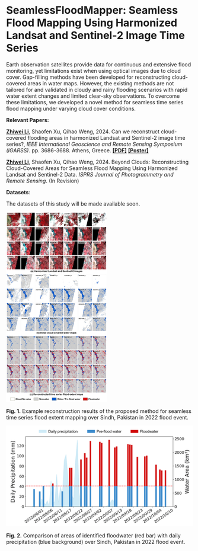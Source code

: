 # SeamlessFloodMapper: Seamless Flood Mapping Using Harmonized Landsat and Sentinel-2 Image Time Series
Earth observation satellites provide data for continuous and extensive flood monitoring, yet limitations exist when using optical images due to cloud cover. Gap-filling methods have been developed for reconstructing cloud-covered areas in water maps. However, the existing methods are not tailored for and validated in cloudy and rainy flooding scenarios with rapid water extent changes and limited clear-sky observations. To overcome these limitations, we developed a novel method for seamless time series flood mapping under varying cloud cover conditions.

**Relevant Papers:**

[**Zhiwei Li**](https://zhiweili.net/), Shaofen Xu, Qihao Weng, 2024. Can we reconstruct cloud-covered flooding areas in harmonized Landsat and Sentinel-2 image time series?, *IEEE* *International Geoscience and Remote Sensing Symposium (IGARSS)*. pp. 3686-3688. Athens, Greece. [**[PDF]**](https://zhiweili.net/assets/pdf/Conference%20Papers/2024_IGARSS_Can%20we%20reconstruct%20cloud-covered%20flooding%20areas%20in%20harmonized%20Landsat%20and%20Sentinel-2%20image%20time%20series.pdf) [**[Poster]**](https://zhiweili.net/assets/pdf/Poster/2024_IGARSS_Poster_Flood%20Mapping_Zhiwei%20Li.pdf)

[**Zhiwei Li**](https://zhiweili.net/), Shaofen Xu, Qihao Weng, 2024. Beyond Clouds: Reconstructing Cloud-Covered Areas for Seamless Flood Mapping Using Harmonized Landsat and Sentinel-2 Data. *ISPRS Journal of Photogrammetry and Remote Sensing*. (In Revision)

**Datasets**:

The datasets of this study will be made available soon.

<img src="https://raw.githubusercontent.com/dr-lizhiwei/SeamlessFloodMapper/main/imgs/Pakistan_2022_flood.png" style="zoom:50%;" />

**Fig. 1.** Example reconstruction results of the proposed method for seamless time series flood extent mapping over Sindh, Pakistan in 2022 flood event.

<img src="https://raw.githubusercontent.com/dr-lizhiwei/SeamlessFloodMapper/main/imgs/floodwater%26daily%20precipitation.png" style="zoom:50%;" />

**Fig. 2.** Comparison of areas of identified floodwater (red bar) with daily precipitation (blue background) over Sindh, Pakistan in 2022 flood event.
